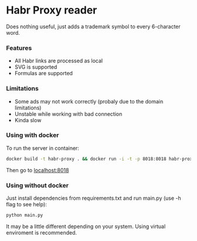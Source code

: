 # Habr Proxy reader

Does nothing useful, just adds a trademark symbol to every 6-character word. 

### Features

* All Habr links are processed as local
* SVG is supported
* Formulas are supported

### Limitations

* Some ads may not work correctly (probaly due to the domain limitations)
* Unstable while working with bad connection
* Kinda slow

### Using with docker

To run the server in container:

```bash
docker build -t habr-proxy . && docker run -i -t -p 8018:8018 habr-proxy
```

Then go to [localhost:8018](http://localhost:8018/)

### Using without docker 

Just install dependencies from requirements.txt and run main.py (use -h flag to see help):

```bash
python main.py
```

It may be a little different depending on your system. Using virtual enviroment is recommended.
